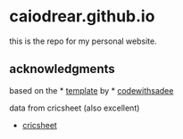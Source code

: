 # caiodrear.github.io

this is the repo for my personal website.

## acknowledgments
based on the * [template](https://www.youtube.com/watch?v=jOHlyy2cUzs) by * [codewithsadee](https://github.com/codewithsadee)

data from cricsheet (also excellent)
* [cricsheet](https://cricsheet.org)
